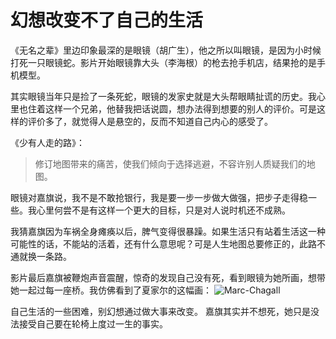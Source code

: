 # 幻想改变不了自己的生活

《无名之辈》里边印象最深的是眼镜（胡广生），他之所以叫眼镜，是因为小时候打死一只眼镜蛇。影片开始眼镜靠大头（李海根）的枪去抢手机店，结果抢的是手机模型。

其实眼镜当年只是捡了一条死蛇，眼镜的发家史就是大头帮眼睛扯谎的历史。我心里也住着这样一个兄弟，他替我把话说圆，想办法得到想要的别人的评价。可是这样的评价多了，就觉得人是悬空的，反而不知道自己内心的感受了。

《少有人走的路》：
> 修订地图带来的痛苦，使我们倾向于选择逃避，不容许别人质疑我们的地图。

眼镜对嘉旗说，我不是不敢抢银行，我是要一步一步做大做强，把步子走得稳一些。我心里何尝不是有这样一个更大的目标，只是对人说时机还不成熟。

我猜嘉旗因为车祸全身瘫痪以后，脾气变得很暴躁。如果生活只有站着生活这一种可能性的话，不能站的活着，还有什么意思呢？可是人生地图总要修正的，此路不通就换一条路。

影片最后嘉旗被鞭炮声音震醒，惊奇的发现自己没有死，看到眼镜为她所画，想带她一起过每一座桥。我仿佛看到了夏家尔的这幅画：
![Marc-Chagall]({{site.url}}/public/images/2018-12-14-A-cool-fish/Marc-Chagall.jpeg)

自己生活的一些困难，别幻想通过做大事来改变。
嘉旗其实并不想死，她只是没法接受自己要在轮椅上度过一生的事实。
